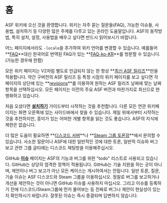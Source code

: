 # 홈

ASF 위키에 오신 것을 환영합니다. 위키는 자주 묻는 질문들(FAQ), 가능한 이슈들, 사용법, 설치하기 등 다양한 많은 주제를 다루고 있는 온라인 도움말입니다. ASF의 동작방법, 특히 설치, 설정, 사용법을 배우고 싶다면 반드시 읽어보시기 바랍니다.

어느 페이지에서라도 `-locale`을 추가하여 위키 언어를 변경할 수 있습니다. 예를들어 **[FAQ](https://github.com/JustArchi/ArchiSteamFarm/wiki/FAQ)**대신 한국어로 번역된 FAQ가 있는 **[FAQ-ko-KR](https://github.com/JustArchi/ArchiSteamFarm/wiki/FAQ-ko-KR)**를 방문할 수 있습니다.(가능한 경우에 한함)

모든 위키 페이지는 V2처럼 별도로 언급되지 않는 한 항상 **[최신 ASF 릴리즈](https://github.com/JustArchi/ArchiSteamFarm/releases)**만을 적용합니다. 약간 구버전의 ASF 릴리즈 등 특정 시점의 위키 페이지를 보고 싶다면 각 페이지의 상단에 있는 **[revisions](https://github.com/JustArchi/ArchiSteamFarm/wiki/_history)**를 이용하여 원하는 ASF 릴리즈 날짜에 맞는 날짜항목을 선택하십시오. 모든 페이지는 이전의 주요 ASF 버전과 마찬가지로 최신으로 현행화하고 있습니다.

처음 오셨다면 **[설치하기](https://github.com/JustArchi/ArchiSteamFarm/wiki/Setting-up-ko-KR)** 가이드부터 시작하는 것을 추천합니다. 다른 모든 연관 위키페이지는 화면 오른쪽에 있는 사이드바에서 찾을 수 있습니다. 제일 위에서부터 시작하는것을 추천하지만, 흥미가 있는 어떠한 개별 항목을 읽는 것도 좋습니다. ASF의 지식에 제한은 없습니다.

더 많은 도움이 필요하면 **[디스코드 서버](https://discord.gg/hSQgt8j)**나 **[Steam 그룹 토론장](https://steamcommunity.com/groups/ascfarm/discussions/1)**에서 문의할 수 있습니다. 사소한 질문이나 ASF에 대한 일반적인 것에 대한 토론, 일반적 이슈와 버그 보고 관련 그룹 글타래는 디스코드 채팅방을 이용해주십시오.

GitHub **[이슈](https://github.com/JustArchi/ArchiSteamFarm/issues)** 페이지는 ASF의 기능과 버그를 위한 "todo" 리스트로 사용되고 있습니다. GitHub는 상당히 엄격한 정책이 적용됩니다. GitHub는 기술 지원을 하는 곳이 아니며, 제안이나 버그 보고가 아닌 모든 케이스는 게시하여서는 안됩니다. 일반 토론, 질문, 기술 이슈는 ASF 디스코드와 Steam 그룹을 이용하십시오. 정말로 버그를 보고하거나 개선을 제안하는 것이 아니면 GitHub 이슈를 사용하지 마십시오. 그리고 이슈를 등록하기 전에 디스코드/Steam그룹에 먼저 물어보는 등 진짜로 버그나 제안이 현실성이 있는지 확인하시기 바랍니다. 잘못된 이슈는 즉시 종결되며 답변하지 않습니다.